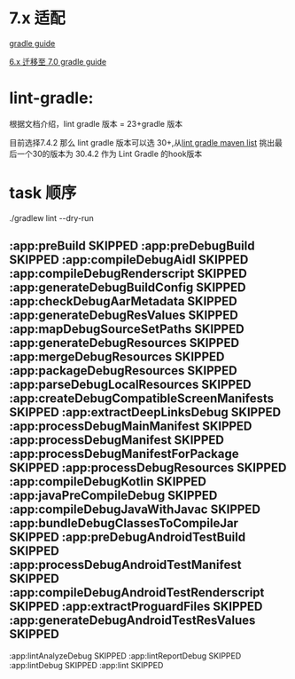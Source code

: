 # 7.x 适配

[gradle guide](https://docs.gradle.org/current/userguide/kotlin_dsl.html)

[6.x 迁移至 7.0 gradle guide](https://docs.gradle.org/current/userguide/upgrading_version_6.html)

# lint-gradle:

根据文档介绍，lint gradle 版本 = 23+gradle 版本

目前选择7.4.2 那么 lint gradle 版本可以选
30+,从[lint gradle maven list](https://mvnrepository.com/artifact/com.android.tools.lint/lint-gradle?repo=google)
挑出最后一个30的版本为 30.4.2 作为 Lint Gradle 的hook版本

# task 顺序

./gradlew lint --dry-run

:app:preBuild SKIPPED
:app:preDebugBuild SKIPPED
:app:compileDebugAidl SKIPPED
:app:compileDebugRenderscript SKIPPED
:app:generateDebugBuildConfig SKIPPED
:app:checkDebugAarMetadata SKIPPED
:app:generateDebugResValues SKIPPED
:app:mapDebugSourceSetPaths SKIPPED
:app:generateDebugResources SKIPPED
:app:mergeDebugResources SKIPPED
:app:packageDebugResources SKIPPED
:app:parseDebugLocalResources SKIPPED
:app:createDebugCompatibleScreenManifests SKIPPED
:app:extractDeepLinksDebug SKIPPED
:app:processDebugMainManifest SKIPPED
:app:processDebugManifest SKIPPED
:app:processDebugManifestForPackage SKIPPED
:app:processDebugResources SKIPPED
:app:compileDebugKotlin SKIPPED
:app:javaPreCompileDebug SKIPPED
:app:compileDebugJavaWithJavac SKIPPED
:app:bundleDebugClassesToCompileJar SKIPPED
:app:preDebugAndroidTestBuild SKIPPED
:app:processDebugAndroidTestManifest SKIPPED
:app:compileDebugAndroidTestRenderscript SKIPPED
:app:extractProguardFiles SKIPPED
:app:generateDebugAndroidTestResValues SKIPPED
----------------------------------
:app:lintAnalyzeDebug SKIPPED
:app:lintReportDebug SKIPPED
:app:lintDebug SKIPPED
:app:lint SKIPPED
